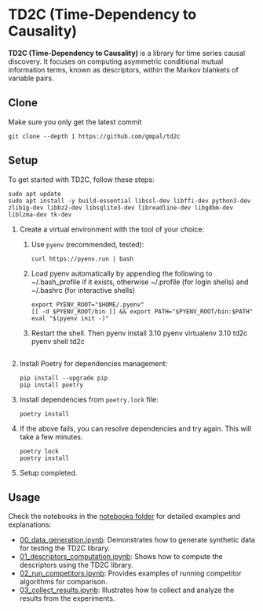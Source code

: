 # TD2C (Time-Dependency to Causality)
**TD2C (Time-Dependency to Causality)** is a library for time series causal discovery. It focuses on computing asymmetric conditional mutual information terms, known as descriptors, within the Markov blankets of variable pairs.

## Clone 
Make sure you only get the latest commit 
```
git clone --depth 1 https://github.com/gmpal/td2c
```

## Setup
To get started with TD2C, follow these steps:

```
sudo apt update
sudo apt install -y build-essential libssl-dev libffi-dev python3-dev zlib1g-dev libbz2-dev libsqlite3-dev libreadline-dev libgdbm-dev liblzma-dev tk-dev
```

1. Create a virtual environment with the tool of your choice:
    1. Use `pyenv` (recommended, tested):
        ```
        curl https://pyenv.run | bash
        ```

    2. Load pyenv automatically by appending the following to ~/.bash_profile if it exists, otherwise ~/.profile (for login shells) and  ~/.bashrc (for interactive shells)
     
        ```
        export PYENV_ROOT="$HOME/.pyenv"
        [[ -d $PYENV_ROOT/bin ]] && export PATH="$PYENV_ROOT/bin:$PATH"
        eval "$(pyenv init -)"
        ```
    3. Restart the shell. Then 
        pyenv install 3.10
        pyenv virtualenv 3.10 td2c
        pyenv shell td2c
        ```

2. Install Poetry for dependencies management:
    ```
    pip install --upgrade pip
    pip install poetry
    ```

3. Install dependencies from `poetry.lock` file:
    ```
    poetry install
    ```

4. If the above fails, you can resolve dependencies and try again. This will take a few minutes. 
    ```
    poetry lock
    poetry install
    ```

5. Setup completed. 

## Usage
Check the notebooks in the [notebooks folder](./notebooks) for detailed examples and explanations:

- [00_data_generation.ipynb](./notebooks/00_data_generation.ipynb): Demonstrates how to generate synthetic data for testing the TD2C library.
- [01_descriptors_computation.ipynb](./notebooks/01_descriptors_computation.ipynb): Shows how to compute the descriptors using the TD2C library.
- [02_run_competitors.ipynb](./notebooks/02_run_competitors.ipynb): Provides examples of running competitor algorithms for comparison.
- [03_collect_results.ipynb](./notebooks/03_collect_results.ipynb): Illustrates how to collect and analyze the results from the experiments.
